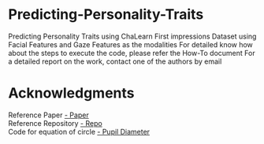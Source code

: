 # Predicting-Personality-Traits
Predicting Personality Traits using ChaLearn First impressions Dataset using Facial Features and Gaze Features as the modalities
For detailed know how about the steps to execute the code, please refer the How-To document
For a detailed report on the work, contact one of the authors by email
# Acknowledgments
<body> <a> Reference Paper </a> <a href="https://ieeexplore.ieee.org/document/8066355">  -  Paper </body> <br>
<body> <a> Reference Repository </a> <a href="https://github.com/zishansami102/First-Impression"> -  Repo </body> <br>
<body> <a> Code for equation of circle </a> <a href="https://www.geeksforgeeks.org/equation-of-circle-when-three-points-on-the-circle-are-given/"> -  Pupil Diameter </body> 
